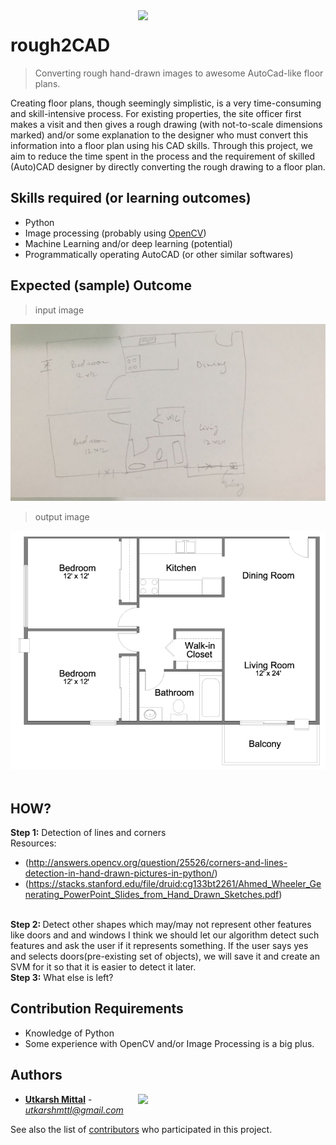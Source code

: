 <img src="https://fthmb.tqn.com/W8wfuDF2dg409kWY1l7GoHdQWfY=/3157x2095/filters:fill(auto,1)/floorplan-138720186-crop2-58a876a55f9b58a3c99f3d35.jpg" align="right" width="300"/>

# rough2CAD

> Converting rough hand-drawn images to awesome AutoCad-like floor plans. 

Creating floor plans, though seemingly simplistic, is a very time-consuming and skill-intensive process. For existing properties, the site officer first makes a visit and then gives a rough drawing (with not-to-scale dimensions marked) and/or some explanation to the designer who must convert this information into a floor plan using his CAD skills. Through this project, we aim to reduce the time spent in the process and the requirement of skilled (Auto)CAD designer by directly converting the rough drawing to a floor plan.

## Skills required (or learning outcomes)

- Python
- Image processing (probably using [OpenCV](https://opencv.org/))
- Machine Learning and/or deep learning (potential)
- Programmatically operating AutoCAD (or other similar softwares)

## Expected (sample) Outcome

> input image

<img src="./Sample/input.jpeg"/> 
<br>

> output image

<img src="./Sample/output.png"/> 
<br><br>

## HOW?
<b>Step 1:</b>
Detection of lines and corners <br>
Resources:
- (http://answers.opencv.org/question/25526/corners-and-lines-detection-in-hand-drawn-pictures-in-python/)
- (https://stacks.stanford.edu/file/druid:cg133bt2261/Ahmed_Wheeler_Generating_PowerPoint_Slides_from_Hand_Drawn_Sketches.pdf)
<br> 
<b>Step 2: </b> Detect other shapes which may/may not represent other features like doors and and windows
I think we should let our algorithm detect such features and ask the user if it represents something. If the user says yes and selects doors(pre-existing set of objects), we will save it and create an SVM for it so that it is easier to detect it later.<br>
<b>Step 3:</b> What else is left?

## Contribution Requirements

* Knowledge of Python
* Some experience with OpenCV and/or Image Processing is a big plus.

## Authors

<a href="http://ducic.ac.in/"><img src="https://user-images.githubusercontent.com/16596327/30467922-9d4985ce-9a05-11e7-81aa-9f5348eb40de.png" align="right" width="300"/></a>

* **[Utkarsh Mittal](https://github.com/utkarshmttl)** - *utkarshmttl@gmail.com*

See also the list of [contributors](https://github.com/utkarshmttl/rough2CAD/graphs/contributors) who participated in this project.

